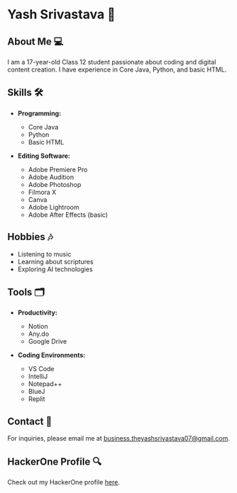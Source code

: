 # Yash Srivastava 👋

## About Me 💻
I am a 17-year-old Class 12 student passionate about coding and digital content creation. I have experience in Core Java, Python, and basic HTML.

## Skills 🛠️
- **Programming:** 
  - Core Java
  - Python
  - Basic HTML
  
- **Editing Software:** 
  - Adobe Premiere Pro
  - Adobe Audition
  - Adobe Photoshop
  - Filmora X
  - Canva
  - Adobe Lightroom
  - Adobe After Effects (basic)

## Hobbies 🎶
- Listening to music
- Learning about scriptures
- Exploring AI technologies

## Tools 🗂️
- **Productivity:** 
  - Notion
  - Any.do
  - Google Drive
  
- **Coding Environments:** 
  - VS Code
  - IntelliJ
  - Notepad++
  - BlueJ
  - Replit

## Contact 📧
For inquiries, please email me at [business.theyashsrivastava07@gmail.com](mailto:business.theyashsrivastava07@gmail.com).

## HackerOne Profile 🔍
Check out my HackerOne profile [here](https://hackerone.com/yashdoeshackathon?type=user).
